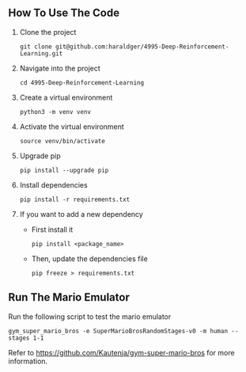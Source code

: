 ## How To Use The Code

1. Clone the project
    ```
    git clone git@github.com:haraldger/4995-Deep-Reinforcement-Learning.git
    ```

2. Navigate into the project
    ```
    cd 4995-Deep-Reinforcement-Learning
    ```

3. Create a virtual environment
    ```
    python3 -m venv venv
    ```

4. Activate the virtual environment
    ```
    source venv/bin/activate
    ```

5. Upgrade pip
    ```
    pip install --upgrade pip
    ```

6. Install dependencies
    ```
    pip install -r requirements.txt
    ```
    
6. If you want to add a new dependency
    - First install it
        ```
        pip install <package_name>
        ```

    - Then, update the dependencies file
        ```
        pip freeze > requirements.txt
        ```

## Run The Mario Emulator
Run the following script to test the mario emulator

```
gym_super_mario_bros -e SuperMarioBrosRandomStages-v0 -m human --stages 1-1
```
Refer to https://github.com/Kautenja/gym-super-mario-bros for more information.


